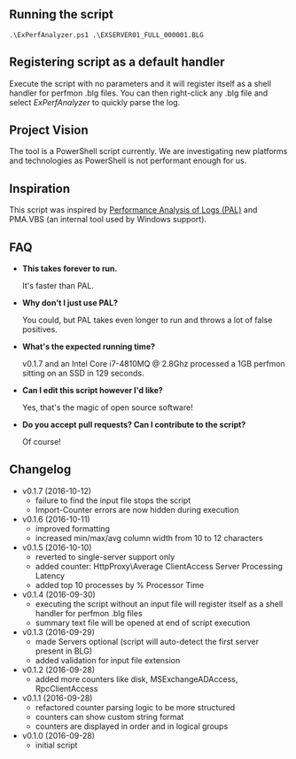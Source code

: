 ## Running the script
    .\ExPerfAnalyzer.ps1 .\EXSERVER01_FULL_000001.BLG

## Registering script as a default handler
Execute the script with no parameters and it will register itself as a shell handler for perfmon .blg files. You can then right-click any .blg file and select *ExPerfAnalyzer* to quickly parse the log.

## Project Vision
The tool is a PowerShell script currently. We are investigating new platforms and technologies as PowerShell is not performant enough for us.

## Inspiration
This script was inspired by [Performance Analysis of Logs (PAL)](https://pal.codeplex.com) and PMA.VBS (an internal tool used by Windows support).

## FAQ
- **This takes forever to run.**

    It's faster than PAL.

- **Why don't I just use PAL?**

    You could, but PAL takes even longer to run and throws a lot of false positives.
	
- **What's the expected running time?**

	v0.1.7 and an Intel Core i7-4810MQ @ 2.8Ghz processed a 1GB perfmon sitting on an SSD in 129 seconds.

- **Can I edit this script however I'd like?**

    Yes, that's the magic of open source software!

- **Do you accept pull requests? Can I contribute to the script?**

    Of course!

## Changelog
* v0.1.7 (2016-10-12)
  - failure to find the input file stops the script
  - Import-Counter errors are now hidden during execution
* v0.1.6 (2016-10-11)
  - improved formatting
  - increased min/max/avg column width from 10 to 12 characters
* v0.1.5 (2016-10-10)
  - reverted to single-server support only
  - added counter: HttpProxy\Average ClientAccess Server Processing Latency
  - added top 10 processes by % Processor Time
* v0.1.4 (2016-09-30)
  - executing the script without an input file will register itself as a shell handler for perfmon .blg files
  - summary text file will be opened at end of script execution
* v0.1.3 (2016-09-29)
  - made Servers optional (script will auto-detect the first server present in BLG)
  - added validation for input file extension
* v0.1.2 (2016-09-28)
  - added more counters like disk, MSExchangeADAccess, RpcClientAccess
* v0.1.1 (2016-09-28)
  - refactored counter parsing logic to be more structured
  - counters can show custom string format
  - counters are displayed in order and in logical groups
* v0.1.0 (2016-09-28)
  - initial script
